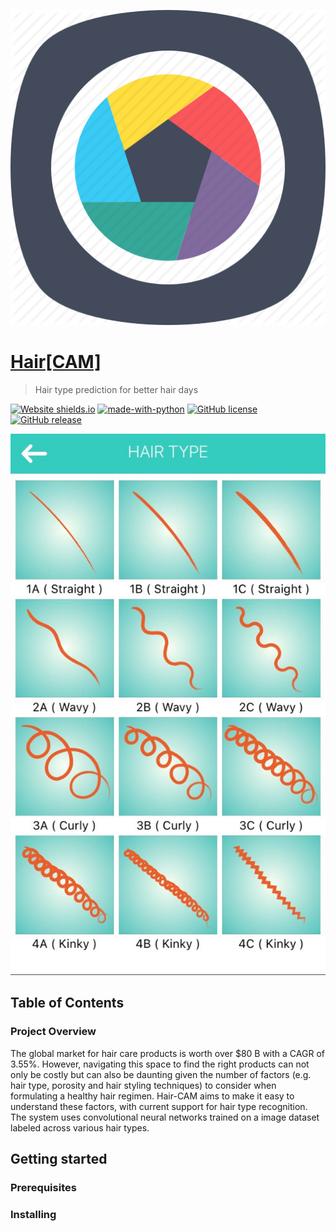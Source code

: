 ![Hair-CAM](imgs/logo.png)
# [Hair[CAM]](http://hair-cam.herokuapp.com)

> Hair type prediction for better hair days

<!-- > Hair-CAM is a Streamlit app that uses hair data to      -->

[![Website shields.io](https://img.shields.io/website-up-down-green-red/http/shields.io.svg)](http://hair-cam.herokuapp.com)
[![made-with-python](https://img.shields.io/badge/Made%20with-Python-1f425f.svg)](https://www.python.org/)
[![GitHub license](https://img.shields.io/github/license/Naereen/StrapDown.js.svg)](https://github.com/Naereen/StrapDown.js/blob/master/LICENSE)
[![GitHub release](https://img.shields.io/github/release/Naereen/StrapDown.js.svg)](https://GitHub.com/Naereen/StrapDown.js/releases/)

![Hair types](imgs/hair_type_chart.png)

## Table of Contents

### Project Overview

The global market for hair care products is worth over $80 B with a CAGR of 3.55%. However, navigating this space to find the right products can not only be costly but can also be daunting given the number of factors (e.g. hair type, porosity and hair styling techniques) to consider when formulating a healthy hair regimen. Hair-CAM aims to make it easy to understand these factors, with current support for hair type recognition. The system uses convolutional neural networks trained on a image dataset labeled across various hair types.

## Getting started

### Prerequisites

### Installing
 